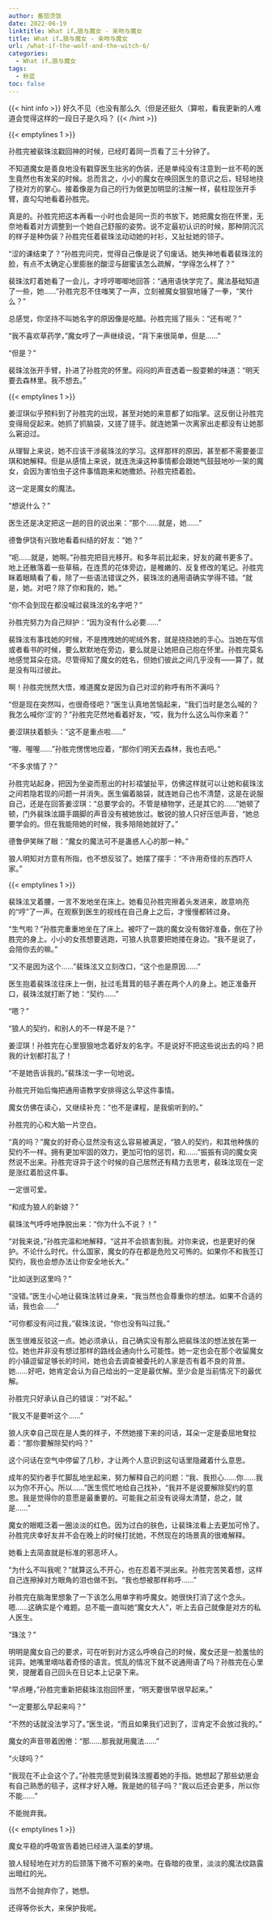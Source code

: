 ```yaml
---
author: 番茄烫饭
date: 2022-06-19
linktitle: What if…狼与魔女 - 亲吻与魔女
title: What if…狼与魔女 - 亲吻与魔女
url: /what-if-the-wolf-and-the-witch-6/
categories:
  - What if…狼与魔女
tags:
  - 粉蓝
toc: false
---
```


{{< hint info >}}
好久不见（也没有那么久（但是还挺久（算啦，看我更新的人难道会觉得这样的一段日子是久吗？
{{< /hint >}}

<!--more-->

{{< emptylines 1 >}}

孙胜完被裴珠泫戳回神的时候，已经盯着同一页看了三十分钟了。

不知道魔女是善良地没有戳穿医生拙劣的伪装，还是单纯没有注意到一丝不苟的医生竟然也有发呆的时候。总而言之，小小的魔女在唤回医生的意识之后，轻轻地挠了挠对方的掌心。接着像是为自己的行为做更加明显的注解一样，裴柱现张开手臂，直勾勾地看着孙胜完。

真是的。孙胜完把这本再看一小时也会是同一页的书放下。她把魔女抱在怀里，无奈地看着对方调整到一个她自己舒服的姿势。说不定最初认识的时候，那种阴沉沉的样子是种伪装？孙胜完任着裴珠泫动动她的衬衫，又扯扯她的领子。

“涩的课结束了？”孙胜完问完，觉得自己像是说了句废话。她失神地看着裴珠泫的脸，有点不太确定心里膨胀的酸涩与甜蜜该怎么疏解，“学得怎么样了？”

裴珠泫盯着她看了一会儿，才哼哼唧唧地回答：“通用语快学完了。魔法基础知道了一些，她……”孙胜完忍不住嗤笑了一声，立刻被魔女狠狠地锤了一拳，“笑什么？”

总感觉，你坚持不叫她名字的原因像是吃醋。孙胜完摇了摇头：“还有呢？”

“我不喜欢草药学，”魔女哼了一声继续说，“背下来很简单，但是……”

“但是？”

裴珠泫张开手臂，扑进了孙胜完的怀里。闷闷的声音透着一股耍赖的味道：“明天要去森林里。我不想去。”

{{< emptylines 1 >}}

姜涩琪似乎预料到了孙胜完的出现，甚至对她的来意都了如指掌。这反倒让孙胜完变得局促起来。她抓了抓脑袋，又搓了搓手。就连她第一次离家出走都没有让她那么窘迫过。

从理智上来说，她不应该干涉裴珠泫的学习。这样那样的原因，甚至都不需要姜涩琪和她解释。但是从感情上来说，就连洗澡这种事情都会跟她气鼓鼓地吵一架的魔女，会因为害怕虫子这件事情跑来和她撒娇。孙胜完捂着脸。

这一定是魔女的魔法。

“想说什么？”

医生还是决定把这一趟的目的说出来：“那个……就是，她……”

德鲁伊饶有兴致地看着纠结的好友：“她？”

“呃……就是，她啊。”孙胜完把目光移开。和多年前比起来，好友的藏书更多了。地上还散落着一些草稿，在连贯的花体旁边，是稚嫩的、反复修改的笔记。孙胜完眯着眼睛看了看，除了一些语法错误之外，裴珠泫的通用语确实学得不错。“就是，她。对吧？除了你和我的，她。”

“你不会到现在都没喊过裴珠泫的名字吧？”

孙胜完努力为自己辩护：“因为没有什么必要……”

裴珠泫有事找她的时候，不是拽拽她的呢绒外套，就是挠挠她的手心。当她在写信或者看书的时候，要么默默地在旁边，要么就是让她把自己抱在怀里。孙胜完莫名地感觉耳朵在烧。尽管得知了魔女的姓名，但她们彼此之间几乎没有——算了，就是没有叫过彼此。

啊！孙胜完恍然大悟，难道魔女是因为自己对涩的称呼有所不满吗？

“但是现在突然叫，也很奇怪吧？”医生认真地苦恼起来，“我们当时是怎么喊的？我怎么喊你‘涩’的？”孙胜完茫然地看着好友，“哎，我为什么这么叫你来着？”

姜涩琪扶着额头：“这不是重点啦……”

“喔、喔喔……”孙胜完愣愣地应着，“那你们明天去森林，我也去吧。”

“不多求情了？”

孙胜完站起身，把因为坐姿而惹出的衬衫褶皱扯平，仿佛这样就可以让她和裴珠泫之间若隐若现的问题一并消失。医生偏着脑袋，就连她自己也不清楚，这是在说服自己，还是在回答姜涩琪：“总要学会的。不管是植物学，还是其它的……”她顿了顿，门外裴珠泫蹑手蹑脚的声音没有被她放过。敏锐的狼人只好压低声音，“她总要学会的。但在我能陪她的时候，我多陪陪她就好了。”

德鲁伊笑眯了眼：“魔女的魔法可不是蛊惑人心的那一种。”

狼人明知对方意有所指，也不想反驳了。她摆了摆手：“不许用奇怪的东西吓人家。”

{{< emptylines 1 >}}

裴珠泫叉着腰，一言不发地坐在床上。她看见孙胜完擦着头发进来，故意响亮的“哼”了一声。在观察到医生的视线在自己身上之后，才慢慢都转过身。

“生气啦？”孙胜完重重地坐在了床上。被吓了一跳的魔女没有做好准备，倒在了孙胜完的身上。小小的女孩想要逃跑，可狼人执意要把她搂在身边。“我不是说了，会陪你去的嘛。”

“又不是因为这个……”裴珠泫又立刻改口，“这个也是原因……”

医生抱着裴珠泫往床上一倒，扯过毛茸茸的毯子裹在两个人的身上。她正准备开口，裴珠泫就打断了她：“契约……”

“嗯？”

“狼人的契约，和别人的不一样是不是？”

姜涩琪！孙胜完在心里狠狠地念着好友的名字。不是说好不把这些说出去的吗？把我的计划都打乱了！

“不是她告诉我的。”裴珠泫一字一句地说。

孙胜完开始后悔把通用语教学安排得这么早这件事情。

魔女仿佛在读心，又继续补充：“也不是课程，是我偷听到的。”

孙胜完的心和大脑一片空白。

“真的吗？”魔女的好奇心显然没有这么容易被满足，“狼人的契约，和其他种族的契约不一样。拥有更加牢固的效力，更加可怕的惩罚，和……”振振有词的魔女突然说不出来。孙胜完讶异于这个时候的自己居然还有精力去思考，裴珠泫现在一定是涨红着脸这件事。

一定很可爱。

“和成为狼人的新娘？”

裴珠泫气呼呼地挣脱出来：“你为什么不说？！”

“对我来说，”孙胜完温和地解释，“这并不会损害到我。对你来说，也是更好的保护。不论什么时代，什么国家，魔女的存在都是危险又可怖的。如果你不和我签订契约，我也会想办法让你安全地长大。”

“比如送到这里吗？”

“没错。”医生小心地让裴珠泫转过身来，“我当然也会尊重你的想法。如果不合适的话，我也会……”

“可你都没有问过我，”裴珠泫说，“你也没有叫过我。”

医生很难反驳这一点。她必须承认，自己确实没有那么把裴珠泫的想法放在第一位。她也并非没有想过那样的路线会通向什么可能性。她一定也会在那个收留魔女的小镇逗留足够长的时间，她也会去调查被委托的人家是否有着不良的背景。她……好吧，她肯定会认为自己给出的一定是最优解。至少会是当前情况下的最优解。

孙胜完只好承认自己的错误：“对不起。”

“我又不是要听这个……”

狼人庆幸自己现在是人类的样子，不然她接下来的问话，耳朵一定是委屈地耷拉着：“那你要解除契约吗？”

这个问话在空气中停留了几秒，才让两个人意识到这句话里隐藏着什么意思。

成年的契约者手忙脚乱地坐起来，努力解释自己的问题：“我、我担心……你……我以为你不开心。所以……”医生慌忙地给自己找补，“我并不是说要解除契约的意思。我是觉得你的意愿是最重要的。可能我之前没有说得太清楚，总之，就是……”

魔女的眼眶泛着一圈淡淡的红色。因为过白的肤色，让裴珠泫看上去更加可怜了。孙胜完庆幸好友并不会在晚上的时候打扰她，不然现在的场景真的很难解释。

她看上去简直就是标准的邪恶坏人。

“为什么不叫我呢？”就算这么不开心，也在忍着不哭出来。孙胜完苦笑着想，这样自己连擦掉对方眼角的泪也做不到。“我也想被那样称呼……”

孙胜完在脑海里想象了一下该怎么用单字称呼魔女。她很快打消了这个念头。嗯……这确实是个难题。总不能一直叫她“魔女大人”，听上去自己就像是对方的私人医生。

“珠泫？”

明明是魔女自己的要求，可在听到对方这么呼唤自己的时候，魔女还是一脸羞怯的诧异。她嘴里嘀咕着奇怪的语言。慌乱的情况下就不说通用语了吗？孙胜完在心里笑，提醒着自己回头在日记本上记录下来。

“早点睡，”孙胜完重新把裴珠泫抱回怀里，“明天要很早很早起来。”

“一定要那么早起来吗？”

“不然的话就没法学习了。”医生说，“而且如果我们迟到了，涩肯定不会放过我的。”

魔女的声音带着困倦：“那……那我就用魔法……”

“火球吗？”

“我现在不止会这个了。”孙胜完感觉到裴珠泫握着她的手指。她想起了那些幼崽会有自己熟悉的毯子，这样才好入睡。我是她的毯子吗？“我以后还会更多，所以你不能……”

不能抛弃我。

{{< emptylines 1 >}}

魔女平稳的呼吸宣告着她已经进入温柔的梦境。

狼人轻轻地在对方的后颈落下微不可察的亲吻。在昏暗的夜里，淡淡的魔法纹路露出暗红的光。

当然不会抛弃你了，她想。

还得等你长大，来保护我呢。
